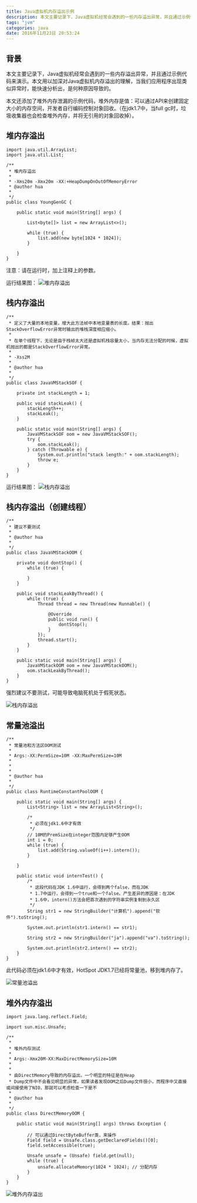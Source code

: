 ```yaml
---
title: Java虚拟机内存溢出示例
description: 本文主要记录下，Java虚拟机经常会遇到的一些内存溢出异常，并且通过示例代码来演示。本文用以加深对Java虚拟机内存溢出的理解，当我们应用程序出现类似异常时，能快速分析出，是何种原因导致的。</br>本文还添加了堆外内存泄漏的示例代码，堆外内存是值：可以通过API来创建固定大小的内存空间，开发者自行编码控制对象回收。（在jdk1.7中，当full gc时，垃圾收集器也会检查堆外内存，并将无引用的对象回收掉）。<img src="http://7xoqbc.com1.z0.glb.clouddn.com/jvm-error-5.png" alt="堆外内存溢出">
tags: "jvm"
categories: java
date: 2016年11月23日 20:53:24
---
```


## 背景


本文主要记录下，Java虚拟机经常会遇到的一些内存溢出异常，并且通过示例代码来演示。本文用以加深对Java虚拟机内存溢出的理解，当我们应用程序出现类似异常时，能快速分析出，是何种原因导致的。

本文还添加了堆外内存泄漏的示例代码，堆外内存是值：可以通过API来创建固定大小的内存空间，开发者自行编码控制对象回收。（在jdk1.7中，当full gc时，垃圾收集器也会检查堆外内存，并将无引用的对象回收掉）。

## 堆内存溢出

```
import java.util.ArrayList;
import java.util.List;

/**
 * 堆内存溢出
 *
 * -Xms20m -Xmx20m -XX:+HeapDumpOnOutOfMemoryError
 * @author hua
 *
 */
public class YoungGenGC {

	public static void main(String[] args) {

		List<byte[]> list = new ArrayList<>();

		while (true) {
			list.add(new byte[1024 * 1024]);
		}

	}
}
```

注意：请在运行时，加上注释上的参数。

运行结果图：
![堆内存溢出](http://7xoqbc.com1.z0.glb.clouddn.com/jvm-error-1.png)

## 栈内存溢出

```
/**
 * 定义了大量的本地变量，增大此方法帧中本地变量表的长度。结果：抛出StackOverflowError异常时输出的堆栈深度相应缩小。
 *
 * 在单个线程下，无论是由于栈帧太大还是虚拟机栈容量太小，当内存无法分配的时候，虚拟机抛出的都是StackOverflowError异常。
 *
 * -Xss2M
 *
 * @author hua
 *
 */
public class JavaVMStackSOF {

	private int stackLength = 1;

	public void stackLeak() {
		stackLength++;
		stackLeak();
	}

	public static void main(String[] args) {
		JavaVMStackSOF oom = new JavaVMStackSOF();
		try {
			oom.stackLeak();
		} catch (Throwable e) {
			System.out.println("stack length:" + oom.stackLength);
			throw e;
		}
	}
}
```

运行结果图：
![栈内存溢出](http://7xoqbc.com1.z0.glb.clouddn.com/jvm-error-2.png)


## 栈内存溢出（创建线程）

```
/**
 * 建议不要测试
 *
 * @author hua
 *
 */
public class JavaVMStackOOM {

	private void dontStop() {
		while (true) {

		}
	}

	public void stackLeakByThread() {
		while (true) {
			Thread thread = new Thread(new Runnable() {

				@Override
				public void run() {
					dontStop();
				}
			});
			thread.start();
		}
	}

	public static void main(String[] args) {
		JavaVMStackOOM oom = new JavaVMStackOOM();
		oom.stackLeakByThread();
	}
}
```

强烈建议不要测试，可能导致电脑死机处于假死状态。

![栈内存溢出](http://7xoqbc.com1.z0.glb.clouddn.com/jvm-error-3.png)

## 常量池溢出

```
/**
 * 常量池和方法区OOM测试
 *
 * Args:-XX:PermSize=10M -XX:MaxPermSize=10M
 *
 *
 *
 * @author hua
 *
 */
public class RuntimeConstantPoolOOM {

	public static void main(String[] args) {
		List<String> list = new ArrayList<String>();

		/*
		 * 必须在jdk1.6中才有效
		 */
		// 10M的PremSize在integer范围内足够产生OOM
		int i = 0;
		while (true) {
			list.add(String.valueOf(i++).intern());
		}

	}

	public static void internTest() {
		/*
		 * 这段代码在JDK 1.6中运行，会得到两个false，而在JDK
		 * 1.7中运行，会得到一个true和一个false。产生差异的原因是：在JDK
		 * 1.6中，intern()方法会把首次遇到的字符串实例复制到永久区
		 */
		String str1 = new StringBuilder("计算机").append("软件").toString();

		System.out.println(str1.intern() == str1);

		String str2 = new StringBuilder("ja").append("va").toString();

		System.out.println(str2.intern() == str2);
	}
}
```

此代码必须在jdk1.6中才有效，HotSpot JDK1.7已经将常量池，移到堆内存了。

![常量池溢出](http://7xoqbc.com1.z0.glb.clouddn.com/jvm-error-4.png)

## 堆外内存溢出

```
import java.lang.reflect.Field;

import sun.misc.Unsafe;

/**
 *
 * 堆外内存测试
 *
 * Args:-Xmx20M-XX:MaxDirectMemorySize=10M
 *
 *
 * 由DirectMemory导致的内存溢出，一个明显的特征是在Heap
 * Dump文件中不会看见明显的异常，如果读者发现OOM之后Dump文件很小，而程序中又直接或间接使用了NIO，那就可以考虑检查一下是不
 *
 * @author hua
 *
 */
public class DirectMemoryOOM {

	public static void main(String[] args) throws Exception {

		// 可以通过DirectByteBuffer类，来操作
		Field field = Unsafe.class.getDeclaredFields()[0];
		field.setAccessible(true);

		Unsafe unsafe = (Unsafe) field.get(null);
		while (true) {
			unsafe.allocateMemory(1024 * 1024); // 分配内存
		}
	}
}
```

![堆外内存溢出](http://7xoqbc.com1.z0.glb.clouddn.com/jvm-error-5.png)

